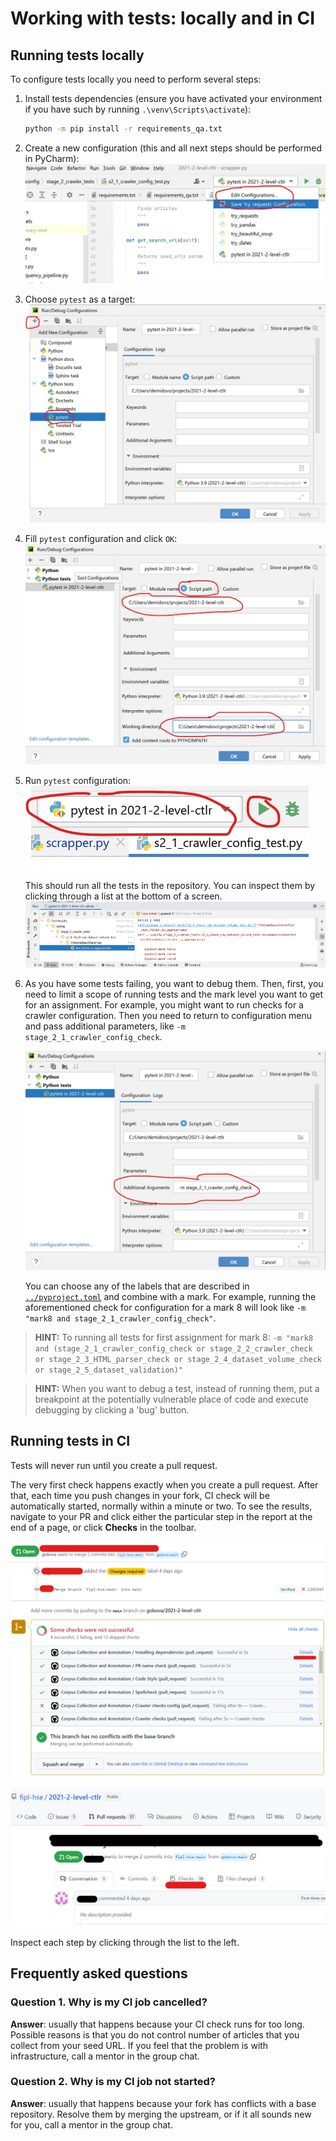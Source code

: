 # Working with tests: locally and in CI

## Running tests locally

To configure tests locally you need to perform several steps:

1. Install tests dependencies (ensure you have activated your environment if you have such by running
   `.\venv\Scripts\activate`):
   ```bash
   python -m pip install -r requirements_qa.txt
   ```

2. Create a new configuration (this and all next steps should be performed in PyCharm):
   ![](./images/pycharm_create_configuration.jpg)

3. Choose `pytest` as a target:
   ![](./images/pycharm_choose_pytest_template.jpg)

4. Fill `pytest` configuration and click `OK`:
   ![](./images/pycharm_fill_pytest_configuration.jpg)

5. Run `pytest` configuration:
   ![](./images/pycharm_run_pytest.jpg)
   
   This should run all the tests in the repository. You can inspect them by clicking through a list
   at the bottom of a screen.
   ![](./images/pycharm_tests_report.png)

6. As you have some tests failing, you want to debug them. Then, first, you need to limit
   a scope of running tests and the mark level you want to get for an assignment. For example,
   you might want to run checks for a crawler configuration. Then you need to return 
   to configuration menu and pass additional parameters, like `-m stage_2_1_crawler_config_check`.
   
   ![](./images/pycharm_control_tests_scope.jpg)
   
   You can choose any of the labels that are described in [`../pyproject.toml`](../pyproject.toml)
   and combine with a mark. For example, running the aforementioned check for configuration for a
   mark 8 will look like `-m "mark8 and stage_2_1_crawler_config_check"`. 

> **HINT:** To running all tests for first assignment for mark 8: 
> `-m "mark8 and (stage_2_1_crawler_config_check or stage_2_2_crawler_check or stage_2_3_HTML_parser_check or stage_2_4_dataset_volume_check or stage_2_5_dataset_validation)"`

> **HINT:** When you want to debug a test, instead of running them, put a breakpoint at the potentially vulnerable
> place of code and execute debugging by clicking a 'bug' button.


## Running tests in CI

Tests will never run until you create a pull request. 

The very first check happens 
exactly when you create a pull request. After that, each time you push changes in your fork,
CI check will be automatically started, normally within a minute or two. To see the results,
navigate to your PR and click either the particular step in the report at the end of a page,
or click **Checks** in the toolbar. 

![](./images/ci_report.png)

![](./images/ci_tab.png)

Inspect each step by clicking through the list to the left.


## Frequently asked questions

### Question 1. Why is my CI job cancelled?

**Answer**: usually that happens because your CI check runs for too long. Possible reasons is that you
do not control number of articles that you collect from your seed URL. If you feel that 
the problem is with infrastructure, call a mentor in the group chat.

### Question 2. Why is my CI job not started?

**Answer**: usually that happens because your fork has conflicts with a base repository. Resolve them
by merging the upstream, or if it all sounds new for you,  call a mentor in the group chat.

